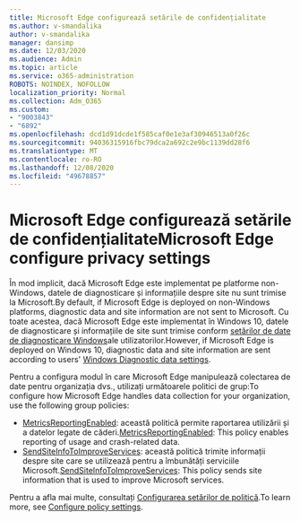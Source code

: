 ```yaml
---
title: Microsoft Edge configurează setările de confidențialitate
ms.author: v-smandalika
author: v-smandalika
manager: dansimp
ms.date: 12/03/2020
ms.audience: Admin
ms.topic: article
ms.service: o365-administration
ROBOTS: NOINDEX, NOFOLLOW
localization_priority: Normal
ms.collection: Adm_O365
ms.custom:
- "9003843"
- "6892"
ms.openlocfilehash: dcd1d91dcde1f585caf0e1e3af30946513a0f26c
ms.sourcegitcommit: 94036315916fbc79dca2a692c2e9bc1139dd28f6
ms.translationtype: MT
ms.contentlocale: ro-RO
ms.lasthandoff: 12/08/2020
ms.locfileid: "49678857"
---
```

# <a name="microsoft-edge-configure-privacy-settings"></a><span data-ttu-id="df26c-102">Microsoft Edge configurează setările de confidențialitate</span><span class="sxs-lookup"><span data-stu-id="df26c-102">Microsoft Edge configure privacy settings</span></span>

<span data-ttu-id="df26c-103">În mod implicit, dacă Microsoft Edge este implementat pe platforme non-Windows, datele de diagnosticare și informațiile despre site nu sunt trimise la Microsoft.</span><span class="sxs-lookup"><span data-stu-id="df26c-103">By default, if Microsoft Edge is deployed on non-Windows platforms, diagnostic data and site information are not sent to Microsoft.</span></span> <span data-ttu-id="df26c-104">Cu toate acestea, dacă Microsoft Edge este implementat în Windows 10, datele de diagnosticare și informațiile de site sunt trimise conform [setărilor de date de diagnosticare Windows](https://docs.microsoft.com/windows/privacy/configure-windows-diagnostic-data-in-your-organization)ale utilizatorilor.</span><span class="sxs-lookup"><span data-stu-id="df26c-104">However, if Microsoft Edge is deployed on Windows 10, diagnostic data and site information are sent according to users' [Windows Diagnostic data settings](https://docs.microsoft.com/windows/privacy/configure-windows-diagnostic-data-in-your-organization).</span></span>

<span data-ttu-id="df26c-105">Pentru a configura modul în care Microsoft Edge manipulează colectarea de date pentru organizația dvs., utilizați următoarele politici de grup:</span><span class="sxs-lookup"><span data-stu-id="df26c-105">To configure how Microsoft Edge handles data collection for your organization, use the following group policies:</span></span>
- <span data-ttu-id="df26c-106">[MetricsReportingEnabled](https://docs.microsoft.com/DeployEdge/microsoft-edge-policies#metricsreportingenabled): această politică permite raportarea utilizării și a datelor legate de căderi.</span><span class="sxs-lookup"><span data-stu-id="df26c-106">[MetricsReportingEnabled](https://docs.microsoft.com/DeployEdge/microsoft-edge-policies#metricsreportingenabled): This policy enables reporting of usage and crash-related data.</span></span>
- <span data-ttu-id="df26c-107">[SendSiteInfoToImproveServices](https://docs.microsoft.com/DeployEdge/microsoft-edge-policies#sendsiteinfotoimproveservices): această politică trimite informații despre site care se utilizează pentru a îmbunătăți serviciile Microsoft.</span><span class="sxs-lookup"><span data-stu-id="df26c-107">[SendSiteInfoToImproveServices](https://docs.microsoft.com/DeployEdge/microsoft-edge-policies#sendsiteinfotoimproveservices): This policy sends site information that is used to improve Microsoft services.</span></span>

<span data-ttu-id="df26c-108">Pentru a afla mai multe, consultați [Configurarea setărilor de politică](https://docs.microsoft.com/deployedge/microsoft-edge-enterprise-privacy-settings#configure-policy-settings).</span><span class="sxs-lookup"><span data-stu-id="df26c-108">To learn more, see [Configure policy settings](https://docs.microsoft.com/deployedge/microsoft-edge-enterprise-privacy-settings#configure-policy-settings).</span></span>